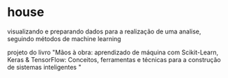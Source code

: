 # house
visualizando e preparando dados para a realização de uma analise, seguindo métodos de machine learning

projeto do livro "Mãos à obra: aprendizado de máquina com Scikit-Learn, Keras & TensorFlow: Conceitos, ferramentas e técnicas para a construção de sistemas inteligentes
"
